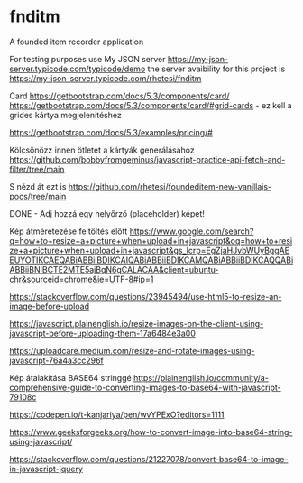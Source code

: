 # fnditm
A founded item recorder application

For testing purposes use My JSON server https://my-json-server.typicode.com/typicode/demo
the server avaibility for this project is https://my-json-server.typicode.com/rhetesi/fnditm

Card
https://getbootstrap.com/docs/5.3/components/card/
https://getbootstrap.com/docs/5.3/components/card/#grid-cards - ez kell a grides kártya megjelenítéshez

https://getbootstrap.com/docs/5.3/examples/pricing/#

Kölcsönözz innen ötletet a kártyák generálásához
https://github.com/bobbyfromgeminus/javascript-practice-api-fetch-and-filter/tree/main

S nézd át ezt is
https://github.com/rhetesi/foundeditem-new-vanillajs-pocs/tree/main


DONE - Adj hozzá egy helyőrző (placeholder) képet!

Kép átméretezése feltöltés előtt
https://www.google.com/search?q=how+to+resize+a+picture+when+upload+in+javascript&oq=how+to+resize+a+picture+when+upload+in+javascript&gs_lcrp=EgZjaHJvbWUyBggAEEUYOTIKCAEQABiABBiiBDIKCAIQABiABBiiBDIKCAMQABiABBiiBDIKCAQQABiABBiiBNIBCTE2MTE5ajBqN6gCALACAA&client=ubuntu-chr&sourceid=chrome&ie=UTF-8#ip=1

https://stackoverflow.com/questions/23945494/use-html5-to-resize-an-image-before-upload

https://javascript.plainenglish.io/resize-images-on-the-client-using-javascript-before-uploading-them-17a6484e3a00

https://uploadcare.medium.com/resize-and-rotate-images-using-javascript-76a4a3cc296f


Kép átalakítása BASE64 stringgé
https://plainenglish.io/community/a-comprehensive-guide-to-converting-images-to-base64-with-javascript-79108c

https://codepen.io/t-kanjariya/pen/wvYPExO?editors=1111


https://www.geeksforgeeks.org/how-to-convert-image-into-base64-string-using-javascript/


https://stackoverflow.com/questions/21227078/convert-base64-to-image-in-javascript-jquery



